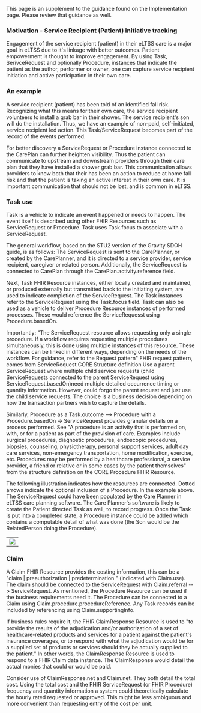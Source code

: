 This page is an supplement to the guidance found on the Implementation page. Please review that guidance as well.

### Motivation - Service Recipient (Patient) initiative tracking
Engagement of the service recipient (patient) in their eLTSS care is a major goal in eLTSS due to it's linkage with better outcomes. Patient empowerment is thought to improve engagement. By using Task, SerivceRequest and optionally Procedure, instances that indicate the patient as the author, performer or owner, one can capture service recipient initiation and active participation in their own care. 

### An example
A service recipient (patient) has been told of an identified fall risk. Recognizing what this means for their own care, the service recipient volunteers to install a grab bar in their shower. The service recipient's son will do the installation. Thus, we have an example of non-paid, self-initiated, service recipient led action. This Task/ServiceRequest becomes part of the record of the events performed. 

For better discovery a ServiceRequest or Procedure instance connected to the CarePlan can further heighten visibility. Thus the patient can communicate to upstream and downstream providers through their care plan that they have installed a shower grab bar. This communication allows providers to know both that their has been an action to reduce at home fall risk and that the patient is taking an active interest in their own care. It is important communication that should not be lost, and is common in eLTSS.

### Task use
Task is a vehicle to indicate an event happened or needs to happen. The event itself is described using other FHIR Resources such as ServiceRequest or Procedure. Task uses Task.focus to associate with a ServiceRequest.

The general workflow, based on the STU2 version of the Gravity SDOH guide, is as follows:
The ServiceRequest is sent to the CarePlanner, or created by the CarePlanner, and it is directed to a service provider, service recipient, caregiver or related person. Additionally, the ServiceRequest is connected to CarePlan through the CarePlan.activity.reference field. 

Next, Task FHIR Resource instances, either locally created and maintained, or produced externally but transmitted back to the initiating system, are used to indicate completion of the ServiceRequest. The Task instances refer to the ServiceRequest using the Task.focus field. Task can also be used as a vehicle to deliver Procedure Resource instances of performed processes. These would reference the ServiceRequesst using Procedure.basedOn. 

Importantly: "The ServiceRequest resource allows requesting only a single procedure. If a workflow requires requesting multiple procedures simultaneously, this is done using multiple instances of this resource. These instances can be linked in different ways, depending on the needs of the workflow. For guidance, refer to the Request pattern" FHIR request pattern, comes from ServiceRequest CORE Structure definition
Use a parent ServiceRequest where multiple child service requests (child ServiceRequests connected to the parent ServiceRequest using ServiceRequest.basedOn)need multiple detailed occurrence timing or quantity information. 
However, could forgo the parent request and just use the child service requests. The choice is a business decision depending on how the transaction partners wish to capture the details.

Similarly, Procedure as a Task.outcome --> Procedure with a Procedure.basedOn -> ServiceRequest provides granular details on a process performed. See "A procedure is an activity that is performed on, with, or for a patient as part of the provision of care. Examples include surgical procedures, diagnostic procedures, endoscopic procedures, biopsies, counseling, physiotherapy, personal support services, adult day care services, non-emergency transportation, home modification, exercise, etc. Procedures may be performed by a healthcare professional, a service provider, a friend or relative or in some cases by the patient themselves" from the structure definition on the CORE Procedure FHIR Resource. 

The following illustration indicates how the resources are connected. Dotted arrows indicate the optional inclusion of a Procedure. In the example above. The ServiceRequest could have been populated by the Care Planner in eLTSS care planning software. The Care Planner's software is likely to create the Patient directed Task as well, to record progress. Once the Task is put into a completed state, a Procedure instance could be added which contains a computable detail of what was done (the Son would be the RelatedPerson doing the Procedure). 

<table><tr><td><img src="eLTSS_Task.png" /></td></tr></table>

### Claim
A Claim FHIR Resource provides the costing information, this can be a "claim | preauthorization | predetermination " (indicated with Claim.use).  The claim should be connected to the ServiceRequest with Claim.referral --> ServiceRequest. As mentioned, the Procedure Resource can be used if the business requirements need it. The Procedure can be connected to a Claim using Claim.procedure.procedureReference. Any Task records can be included by referencing using Claim.supportingInfo.


If business rules require it, the FHIR ClaimResponse Resource is used to "to provide the results of the adjudication and/or authorization of a set of healthcare-related products and services for a patient against the patient's insurance coverages, or to respond with what the adjudication would be for a supplied set of products or services should they be actually supplied to the patient." In other words, the ClaimResponse Resource is used to respond to a FHIR Claim data instance. The ClaimResponse would detail the actual monies that could or would be paid. 

Consider use of ClaimResponse.net and Claim.net. They both detail the total cost. Using the total cost and the FHIR ServiceRequest (or FHIR Procedure) frequency and quantity information a system could theoretically calculate the hourly rated requested or approved. This might be less ambiguous and more convenient than requesting entry of the cost per unit. 





